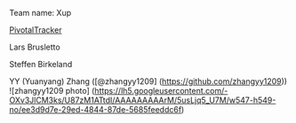 Team name: Xup


[PivotalTracker](https://www.pivotaltracker.com/s/projects/1193856)




Lars Brusletto

Steffen Birkeland

YY (Yuanyang) Zhang ([@zhangyy1209] (https://github.com/zhangyy1209))
![zhangyy1209 photo] (https://lh5.googleusercontent.com/-OXv3JlCM3ks/U87zM1ATtdI/AAAAAAAAArM/5usLjq5_U7M/w547-h549-no/ee3d9d7e-29ed-4844-87de-5685feeddc6f)
